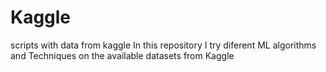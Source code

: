 # Kaggle
scripts with data from kaggle
In this repository I try diferent ML algorithms and Techniques on the available datasets from Kaggle
